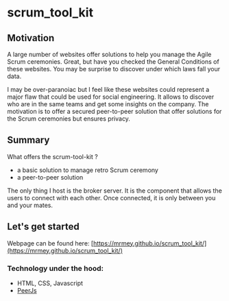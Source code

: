 # scrum_tool_kit

## Motivation
A large number of websites offer solutions to help you manage the Agile Scrum ceremonies. Great, but have you checked the General Conditions of these websites. You may be surprise to discover under which laws fall your data.

I may be over-paranoiac but I feel like these websites could represent a major flaw that could be used for social engineering. It allows to discover who are in the same teams and get some insights on the company. The motivation is to offer a secured peer-to-peer solution that offer solutions for the Scrum ceremonies but ensures privacy.

## Summary
What offers the scrum-tool-kit ?
- a basic solution to manage retro Scrum ceremony
- a peer-to-peer solution

The only thing I host is the broker server. It is the component that allows the users to connect with each other. Once connected, it is only between you and your mates.

## Let's get started

Webpage can be found here: [https://mrmey.github.io/scrum_tool_kit/](https://mrmey.github.io/scrum_tool_kit/)

### Technology under the hood:
- HTML, CSS, Javascript
- [PeerJs](https://peerjs.com/)
